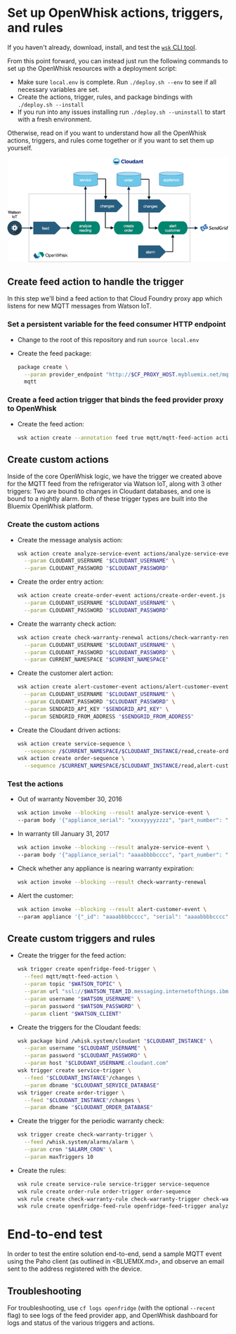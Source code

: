 # Set up OpenWhisk actions, triggers, and rules

If you haven't already, download, install, and test the [`wsk` CLI tool](https://new-console.ng.bluemix.net/openwhisk/cli).

From this point forward, you can instead just run the following commands to set up the OpenWhisk resources with a deployment script:

- Make sure `local.env` is complete. Run `./deploy.sh --env` to see if all necessary variables are set.
- Create the actions, trigger, rules, and package bindings with `./deploy.sh --install`
- If you run into any issues installing run `./deploy.sh --uninstall` to start with a fresh environment.

Otherwise, read on if you want to understand how all the OpenWhisk actions, triggers, and rules come together or if you want to set them up yourself.

![Triggers and actions](actions-triggers.png)

## Create feed action to handle the trigger

In this step we'll bind a feed action to that Cloud Foundry proxy app which listens for new MQTT messages from Watson IoT.

### Set a persistent variable for the feed consumer HTTP endpoint

- Change to the root of this repository and run `source local.env`
- Create the feed package:

  ```bash
  package create \
    --param provider_endpoint "http://$CF_PROXY_HOST.mybluemix.net/mqtt" \
    mqtt
  ```

### Create a feed action trigger that binds the feed provider proxy to OpenWhisk

- Create the feed action:

  ```bash
  wsk action create --annotation feed true mqtt/mqtt-feed-action actions/mqtt-feed-action.js
  ```

## Create custom actions

Inside of the core OpenWhisk logic, we have the trigger we created above for the MQTT feed from the refrigerator via Watson IoT, along with 3 other triggers: Two are bound to changes in Cloudant databases, and one is bound to a nightly alarm. Both of these trigger types are built into the Bluemix OpenWhisk platform.

### Create the custom actions

- Create the message analysis action:

  ```bash
  wsk action create analyze-service-event actions/analyze-service-event.js \
    --param CLOUDANT_USERNAME "$CLOUDANT_USERNAME" \
    --param CLOUDANT_PASSWORD "$CLOUDANT_PASSWORD"
  ```

- Create the order entry action:

  ```bash
  wsk action create create-order-event actions/create-order-event.js \
    --param CLOUDANT_USERNAME "$CLOUDANT_USERNAME" \
    --param CLOUDANT_PASSWORD "$CLOUDANT_PASSWORD"
  ```

- Create the warranty check action:

  ```bash
  wsk action create check-warranty-renewal actions/check-warranty-renewal.js \
    --param CLOUDANT_USERNAME "$CLOUDANT_USERNAME" \
    --param CLOUDANT_PASSWORD "$CLOUDANT_PASSWORD" \
    --param CURRENT_NAMESPACE "$CURRENT_NAMESPACE"
  ```

- Create the customer alert action:

  ```bash
  wsk action create alert-customer-event actions/alert-customer-event.js \
    --param CLOUDANT_USERNAME "$CLOUDANT_USERNAME" \
    --param CLOUDANT_PASSWORD "$CLOUDANT_PASSWORD" \
    --param SENDGRID_API_KEY "$SENDGRID_API_KEY" \
    --param SENDGRID_FROM_ADDRESS "$SENDGRID_FROM_ADDRESS"
  ```

- Create the Cloudant driven actions:

  ```bash
  wsk action create service-sequence \
    --sequence /$CURRENT_NAMESPACE/$CLOUDANT_INSTANCE/read,create-order-event
  wsk action create order-sequence \
    --sequence /$CURRENT_NAMESPACE/$CLOUDANT_INSTANCE/read,alert-customer-event
  ```

### Test the actions

- Out of warranty November 30, 2016

  ```bash
  wsk action invoke --blocking --result analyze-service-event \
  --param body '{"appliance_serial": "xxxxyyyyzzzz", "part_number": "ddddeeeeffff", "reading": 15, "timestamp": 1484197200}'
  ```

- In warranty till January 31, 2017

  ```bash
  wsk action invoke --blocking --result analyze-service-event \
  --param body '{"appliance_serial": "aaaabbbbcccc", "part_number": "ddddeeeeffff", "reading": 14, "timestamp": 1484197200}'
  ```

- Check whether any appliance is nearing warranty expiration:

  ```bash
  wsk action invoke --blocking --result check-warranty-renewal
  ```

- Alert the customer:

  ```bash
  wsk action invoke --blocking --result alert-customer-event \
  --param appliance '{"_id": "aaaabbbbcccc", "serial": "aaaabbbbcccc", "warranty_expiration": 1485838800, "owner_name": "Daniel Krook", "owner_email": "krook@example.com", "owner_phone": "18885551212"}'
  ```

## Create custom triggers and rules

- Create the trigger for the feed action:

  ```bash
  wsk trigger create openfridge-feed-trigger \
    --feed mqtt/mqtt-feed-action \
    --param topic "$WATSON_TOPIC" \
    --param url "ssl://$WATSON_TEAM_ID.messaging.internetofthings.ibmcloud.com:8883" \
    --param username "$WATSON_USERNAME" \
    --param password "$WATSON_PASSWORD" \
    --param client "$WATSON_CLIENT"
  ```

- Create the triggers for the Cloudant feeds:

  ```bash
  wsk package bind /whisk.system/cloudant "$CLOUDANT_INSTANCE" \
    --param username "$CLOUDANT_USERNAME" \
    --param password "$CLOUDANT_PASSWORD" \
    --param host "$CLOUDANT_USERNAME.cloudant.com"
  wsk trigger create service-trigger \
    --feed "$CLOUDANT_INSTANCE"/changes \
    --param dbname "$CLOUDANT_SERVICE_DATABASE"
  wsk trigger create order-trigger \
    --feed "$CLOUDANT_INSTANCE"/changes \
    --param dbname "$CLOUDANT_ORDER_DATABASE"
  ```

- Create the trigger for the periodic warranty check:

  ```bash
  wsk trigger create check-warranty-trigger \
    --feed /whisk.system/alarms/alarm \
    --param cron "$ALARM_CRON" \
    --param maxTriggers 10
  ```

- Create the rules:

  ```bash
  wsk rule create service-rule service-trigger service-sequence
  wsk rule create order-rule order-trigger order-sequence
  wsk rule create check-warranty-rule check-warranty-trigger check-warranty-renewal
  wsk rule create openfridge-feed-rule openfridge-feed-trigger analyze-service-event
  ```

# End-to-end test

In order to test the entire solution end-to-end, send a sample MQTT event using the Paho client (as outlined in <BLUEMIX.md>, and observe an email sent to the address registered with the device.

## Troubleshooting

For troubleshooting, use `cf logs openfridge` (with the optional `--recent` flag) to see logs of the feed provider app, and OpenWhisk dashboard for logs and status of the various triggers and actions.
